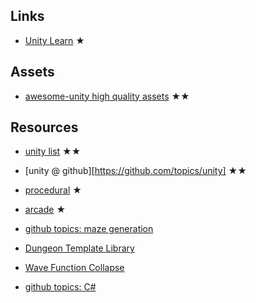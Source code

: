 
## Links

- [Unity Learn](learn.unity.com) ★

## Assets

- [awesome-unity high quality assets](https://github.com/RyanNielson/awesome-unity) ★★

## Resources

- [unity list](https://unitylist.com/) ★★
- [unity @ github][https://github.com/topics/unity] ★★
- [procedural](https://unitylist.com/browse?f=procedural) ★
- [arcade](https://unitylist.com/browse?f=arcade) ★

- [github topics: maze generation](https://github.com/topics/maze-generator?l=c%23)
- [Dungeon Template Library](https://github.com/sitRyo/DungeonTemplateLibraryUnity)
- [Wave Function Collapse](https://github.com/mxgmn/WaveFunctionCollapse)

- [github topics: C#](https://github.com/topics/csharp)
